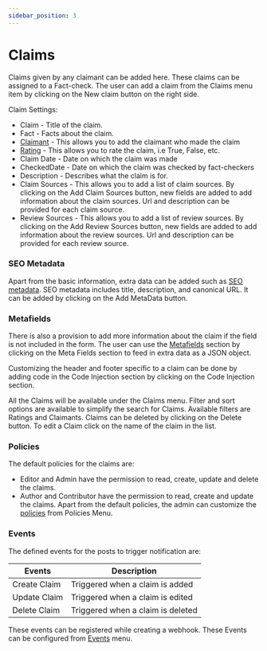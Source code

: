 ```yaml
---
sidebar_position: 3
---
```


# Claims

Claims given by any claimant can be added here. These claims can be assigned to a Fact-check. The user can add a claim from the Claims menu item by clicking on the New claim button on the right side.

Claim Settings:

- Claim - Title of the claim.
- Fact - Facts about the claim.
- [Claimant](/docs/core-concepts/claimants) - This allows you to add the claimant who made the claim
- [Rating](/docs/core-concepts/ratings) - This allows you to rate the claim, i.e True, False, etc.
- Claim Date - Date on which the claim was made
- CheckedDate - Date on which the claim was checked by fact-checkers
- Description - Describes what the claim is for.
- Claim Sources - This allows you to add a list of claim sources.
  By clicking on the Add Claim Sources button, new fields are added to add information about the claim sources. Url and description can be provided for each claim source.
- Review Sources - This allows you to add a list of review sources.
  By clicking on the Add Review Sources button, new fields are added to add information about the review sources. Url and description can be provided for each review source.

### SEO Metadata
Apart from the basic information, extra data can be added such as [SEO metadata](/docs/features/search-engine-optimisation). SEO metadata includes title, description, and canonical URL. It can be added by clicking on the Add MetaData button.

### Metafields
There is also a provision to add more information about the claim if the field is not included in the form. The user can use the [Metafields](/docs/features/extend-features) section by clicking on the Meta Fields section to feed in extra data as a JSON object.

Customizing the header and footer specific to a claim can be done by adding code in the Code Injection section by clicking on the Code Injection section.

All the Claims will be available under the Claims menu.
Filter and sort options are available to simplify the search for Claims. Available filters are Ratings and Claimants. Claims can be deleted by clicking on the Delete button. To edit a Claim click on the name of the claim in the list.

### Policies

The default policies for the claims are:

- Editor and Admin have the permission to read, create, update and delete the claims.
- Author and Contributor have the permission to read, create and update the claims.
  Apart from the default policies, the admin can customize the [policies](/docs/core-concepts/policies) from Policies Menu.

### Events

The defined events for the posts to trigger notification are:

| Events       | Description                       |
| ------------ | --------------------------------- |
| Create Claim | Triggered when a claim is added   |
| Update Claim | Triggered when a claim is edited  |
| Delete Claim | Triggered when a claim is deleted |

These events can be registered while creating a webhook. These Events can be configured from [Events](/docs/core-concepts/events) menu.

